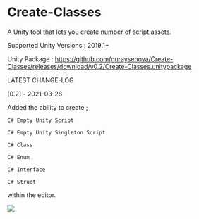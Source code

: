 # Create-Classes

A Unity tool that lets you create number of script assets.

Supported Unity Versions : 2019.1+

Unity Package : https://github.com/guraysenova/Create-Classes/releases/download/v0.2/Create-Classes.unitypackage

LATEST CHANGE-LOG

[0.2] - 2021-03-28

Added the ability to create ;

    C# Empty Unity Script

    C# Empty Unity Singleton Script

    C# Class

    C# Enum

    C# Interface

    C# Struct

within the editor.


![](https://cdn.discordapp.com/attachments/526057517541752842/825778425703694366/unknown.png)

